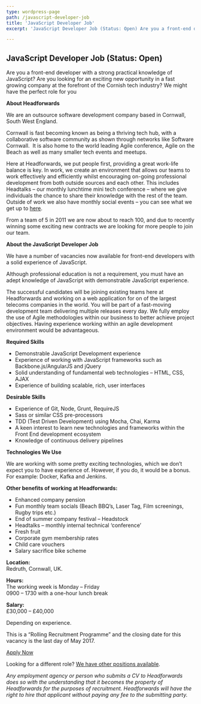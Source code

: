 ```yaml
---
type: wordpress-page
path: /javascript-developer-job
title: 'JavaScript Developer Job'
excerpt: 'JavaScript Developer Job (Status: Open) Are you a front-end developer with a strong practical knowledge of JavaScript? Are you looking for an exciting new opportunity in a fast growing company at the forefront of the Cornish tech industry? We might have the perfect role for you About Headforwards We are an outsource software development company …'

---
```

JavaScript Developer Job (Status: Open)
---------------------------------------

Are you a front-end developer with a strong practical knowledge of JavaScript? Are you looking for an exciting new opportunity in a fast growing company at the forefront of the Cornish tech industry? We might have the perfect role for you

**About Headforwards**

We are an outsource software development company based in Cornwall, South West England.

Cornwall is fast becoming known as being a thriving tech hub, with a collaborative software community as shown through networks like Software Cornwall.  It is also home to the world leading Agile conference, Agile on the Beach as well as many smaller tech events and meetups.  
  
Here at Headforwards, we put people first, providing a great work-life balance is key. In work, we create an environment that allows our teams to work effectively and efficiently whilst encouraging on-going professional development from both outside sources and each other. This includes Headtalks – our monthly lunchtime mini tech conference – where we give individuals the chance to share their knowledge with the rest of the team. Outside of work we also have monthly social events – you can see what we get up to [here](https://www.headforwards.com/category/team-adventures/).

From a team of 5 in 2011 we are now about to reach 100, and due to recently winning some exciting new contracts we are looking for more people to join our team.

**About the JavaScript Developer Job**

We have a number of vacancies now available for front-end developers with a solid experience of JavaScript.

Although professional education is not a requirement, you must have an adept knowledge of JavaScript with demonstrable JavaScript experience.

The successful candidates will be joining existing teams here at Headforwards and working on a web application for on of the largest telecoms companies in the world. You will be part of a fast-moving development team delivering multiple releases every day. We fully employ the use of Agile methodologies within our business to better achieve project objectives. Having experience working within an agile development environment would be advantageous.

**Required Skills**

*   Demonstrable JavaScript Development experience
*   Experience of working with JavaScript frameworks such as Backbone.js/AngularJS and jQuery
*   Solid understanding of fundamental web technologies – HTML, CSS, AJAX
*   Experience of building scalable, rich, user interfaces

**Desirable Skills**

*   Experience of Git, Node, Grunt, RequireJS
*   Sass or similar CSS pre-processors
*   TDD (Test Driven Development) using Mocha, Chai, Karma
*   A keen interest to learn new technologies and frameworks within the Front End development ecosystem
*   Knowledge of continuous delivery pipelines

**Technologies We Use**

We are working with some pretty exciting technologies, which we don’t expect you to have experience of. However, if you do, it would be a bonus. For example: Docker, Kafka and Jenkins.

**Other benefits of working at Headforwards:**

*   Enhanced company pension
*   Fun monthly team socials (Beach BBQ’s, Laser Tag, Film screenings, Rugby trips etc.)
*   End of summer company festival – Headstock
*   Headtalks – monthly internal technical ‘conference’
*   Fresh fruit
*   Corporate gym membership rates
*   Child care vouchers
*   Salary sacrifice bike scheme

**Location:**  
Redruth, Cornwall, UK.  
  
**Hours:**  
The working week is Monday – Friday  
0900 – 1730 with a one-hour lunch break  
  
**Salary:**  
£30,000 – £40,000  
  
Depending on experience.  
  
This is a “Rolling Recruitment Programme” and the closing date for this vacancy is the last day of May 2017.

[Apply Now](https://www.headforwards.com/careers/#vacancies)

Looking for a different role? [We have other positions available](https://www.headforwards.com/careers/).

_Any employment agency or person who submits a CV to Headforwards does so with the understanding that it becomes the property of Headforwards for the purposes of recruitment. Headforwards will have the right to hire that applicant without paying any fee to the submitting party._
